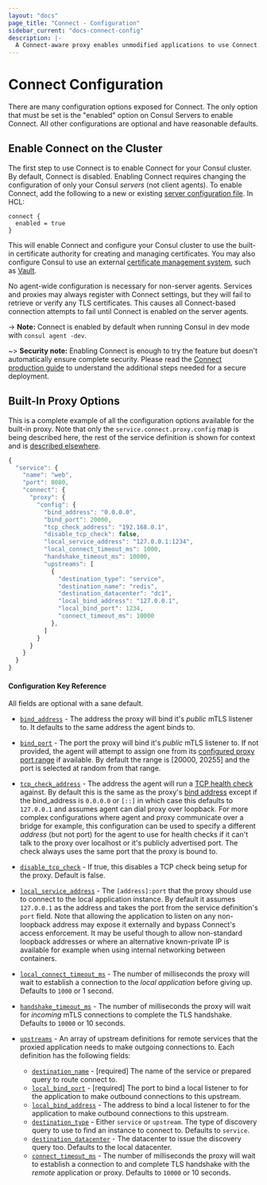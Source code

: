 ```yaml
---
layout: "docs"
page_title: "Connect - Configuration"
sidebar_current: "docs-connect-config"
description: |-
  A Connect-aware proxy enables unmodified applications to use Connect. A per-service proxy sidecar transparently handles inbound and outbound service connections, automatically wrapping and verifying TLS connections.
---
```


# Connect Configuration

There are many configuration options exposed for Connect. The only option
that must be set is the "enabled" option on Consul Servers to enable Connect.
All other configurations are optional and have reasonable defaults.

## Enable Connect on the Cluster

The first step to use Connect is to enable Connect for your Consul
cluster. By default, Connect is disabled. Enabling Connect requires changing
the configuration of only your Consul _servers_ (not client agents). To enable
Connect, add the following to a new or existing
[server configuration file](/docs/agent/options.html). In HCL:

```hcl
connect {
  enabled = true
}
```

This will enable Connect and configure your Consul cluster to use the
built-in certificate authority for creating and managing certificates.
You may also configure Consul to use an external
[certificate management system](/docs/connect/ca.html), such as
[Vault](https://vaultproject.io).

No agent-wide configuration is necessary for non-server agents. Services
and proxies may always register with Connect settings, but they will fail to
retrieve or verify any TLS certificates. This causes all Connect-based
connection attempts to fail until Connect is enabled on the server agents.

-> **Note:** Connect is enabled by default when running Consul in
dev mode with `consul agent -dev`.

~> **Security note:** Enabling Connect is enough to try the feature but doesn't
automatically ensure complete security. Please read the [Connect production
guide](/docs/guides/connect-production.html) to understand the additional steps
needed for a secure deployment.

## Built-In Proxy Options

This is a complete example of all the configuration options available for the
built-in proxy. Note that only the `service.connect.proxy.config` map is being
described here, the rest of the service definition is shown for context and is
[described elsewhere](/docs/connect/proxies.html#managed-proxies).

```javascript
{
  "service": {
    "name": "web",
    "port": 8080,
    "connect": {
      "proxy": {
        "config": {
          "bind_address": "0.0.0.0",
          "bind_port": 20000,
          "tcp_check_address": "192.168.0.1",
          "disable_tcp_check": false,
          "local_service_address": "127.0.0.1:1234",
          "local_connect_timeout_ms": 1000,
          "handshake_timeout_ms": 10000,
          "upstreams": [
            {
              "destination_type": "service",
              "destination_name": "redis",
              "destination_datacenter": "dc1",
              "local_bind_address": "127.0.0.1",
              "local_bind_port": 1234,
              "connect_timeout_ms": 10000
            },
          ]
        }
      }
    }
  }
}
```

#### Configuration Key Reference

All fields are optional with a sane default.

* <a name="bind_address"></a><a href="#bind_address">`bind_address`</a> -
  The address the proxy will bind it's _public_ mTLS listener to. It
  defaults to the same address the agent binds to.

* <a name="bind_port"></a><a href="#bind_port">`bind_port`</a> - The
  port the proxy will bind it's _public_ mTLS listener to. If not provided, the
  agent will attempt to assign one from its [configured proxy port
  range](/docs/agent/options.html#proxy_min_port) if available. By default the
  range is [20000, 20255] and the port is selected at random from that range.

* <a name="tcp_check_address"></a><a
  href="#tcp_check_address">`tcp_check_address`</a> - The address the agent will
  run a [TCP health check](/docs/agent/checks.html) against. By default this is
  the same as the proxy's [bind address](#bind_address) except if the
  bind_address is `0.0.0.0` or `[::]` in which case this defaults to `127.0.0.1`
  and assumes agent can dial proxy over loopback. For more complex
  configurations where agent and proxy communicate over a bridge for example,
  this configuration can be used to specify a different _address_ (but not port)
  for the agent to use for health checks if it can't talk to the proxy over
  localhost or it's publicly advertised port. The check always uses the same
  port that the proxy is bound to.

* <a name="disable_tcp_check"></a><a
  href="#disable_tcp_check">`disable_tcp_check`</a> - If true, this disables a
  TCP check being setup for the proxy. Default is false.

* <a name="local_service_address"></a><a href="#local_service_address">`local_service_address`</a> - The
  `[address]:port` that the proxy should use to connect to the local application
  instance. By default it assumes `127.0.0.1` as the address and takes the port
  from the service definition's `port` field. Note that allowing the application
  to listen on any non-loopback address may expose it externally and bypass
  Connect's access enforcement. It may be useful though to allow non-standard
  loopback addresses or where an alternative known-private IP is available for
  example when using internal networking between containers.

* <a name="local_connect_timeout_ms"></a><a href="#local_connect_timeout_ms">`local_connect_timeout_ms`</a> - The number
  of milliseconds the proxy will wait to establish a connection to the _local
  application_ before giving up. Defaults to `1000` or 1 second.

* <a name="handshake_timeout_ms"></a><a href="#handshake_timeout_ms">`handshake_timeout_ms`</a> - The
  number of milliseconds the proxy will wait for _incoming_ mTLS connections to 
  complete the TLS handshake. Defaults to `10000` or 10 seconds.

* <a name="upstreams"></a><a href="#upstreams">`upstreams`</a> - An array of
  upstream definitions for remote services that the proxied
  application needs to make outgoing connections to. Each definition has the
  following fields:
  * <a name="destination_name"></a><a href="#destination_name">`destination_name`</a> - 
    [required] The name of the service or prepared query to route connect to.
  * <a name="local_bind_port"></a><a href="#local_bind_port">`local_bind_port`</a> - 
    [required] The port to bind a local listener to for the application to
    make outbound connections to this upstream.
  * <a name="local_bind_address"></a><a href="#local_bind_address">`local_bind_address`</a> - 
    The address to bind a local listener to for the application to make
    outbound connections to this upstream.
  * <a name="destination_type"></a><a href="#destination_type">`destination_type`</a> - 
    Either `service` or `upstream`. The type of discovery query to use to find 
    an instance to connect to. Defaults to `service`.
  * <a name="destination_datacenter"></a><a href="#destination_datacenter">`destination_datacenter`</a> - 
    The datacenter to issue the discovery query too. Defaults to the local datacenter.
  * <a name="connect_timeout_ms"></a><a href="#connect_timeout_ms">`connect_timeout_ms`</a> - 
    The number of milliseconds the proxy will wait to establish a connection to 
    and complete TLS handshake with the _remote_ application or proxy. Defaults 
    to `10000` or 10 seconds.

